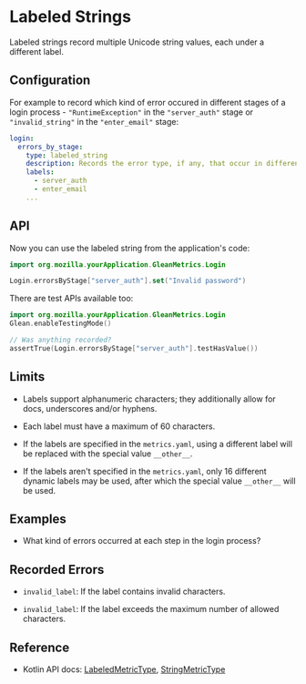 # Labeled Strings 

Labeled strings record multiple Unicode string values, each under a different label.

## Configuration

For example to record which kind of error occured in different stages of a login process - `"RuntimeException"` in the `"server_auth"` stage or `"invalid_string"` in the `"enter_email"` stage:

```YAML
login:
  errors_by_stage:
    type: labeled_string
    description: Records the error type, if any, that occur in different stages of the login process.
    labels:
      - server_auth
      - enter_email
    ...
```

## API

Now you can use the labeled string from the application's code:

```Kotlin
import org.mozilla.yourApplication.GleanMetrics.Login

Login.errorsByStage["server_auth"].set("Invalid password")
```

There are test APIs available too:

```Kotlin
import org.mozilla.yourApplication.GleanMetrics.Login
Glean.enableTestingMode()

// Was anything recorded?
assertTrue(Login.errorsByStage["server_auth"].testHasValue())
```

## Limits


* Labels support alphanumeric characters; they additionally allow for docs, underscores and/or hyphens.

* Each label must have a maximum of 60 characters.

* If the labels are specified in the `metrics.yaml`, using a different label will be replaced with the special value `__other__`.

* If the labels aren't specified in the `metrics.yaml`, only 16 different dynamic labels may be used, after which the special value `__other__` will be used.

## Examples

* What kind of errors occurred at each step in the login process? 

## Recorded Errors

* `invalid_label`: If the label contains invalid characters.

* `invalid_label`: If the label exceeds the maximum number of allowed characters.

## Reference

* Kotlin API docs: [LabeledMetricType](../../../javadoc/glean/mozilla.telemetry.glean.private/-labeled-metric-type/index.html), [StringMetricType](../../../javadoc/glean/mozilla.telemetry.glean.private/-string-metric-type/index.html)
